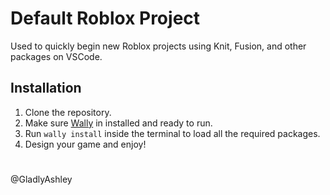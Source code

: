# Default Roblox Project

Used to quickly begin new Roblox projects using Knit, Fusion, and other packages on VSCode. 

## Installation

1. Clone the repository.
2. Make sure [Wally](https://wally.run) in installed and ready to run.
3. Run ```wally install``` inside the terminal to load all the required packages. 
4. Design your game and enjoy!

#

@GladlyAshley